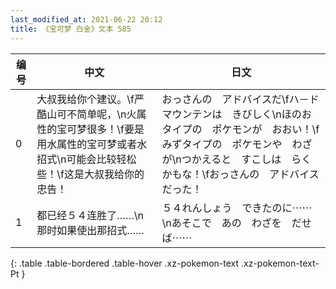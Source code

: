```yaml
---
last_modified_at: 2021-06-22 20:12
title: 《宝可梦 白金》文本 585
---
```

| 编号 | 中文 | 日文 |
| ---- | ---- | ---- |
| 0 | 大叔我给你个建议。\f严酷山可不简单呢，\n火属性的宝可梦很多！\f要是用水属性的宝可梦或者水招式\n可能会比较轻松些！\f这是大叔我给你的忠告！ | おっさんの　アドバイスだ\fハ－ドマウンテンは　きびしく\nほのおタイプの　ポケモンが　おおい！\fみずタイプの　ポケモンや　わざが\nつかえると　すこしは　らく　かもな！\fおっさんの　アドバイスだった！ |
| 1 | 都已经５４连胜了……\n那时如果使出那招式…… | ５４れんしょう　できたのに⋯⋯\nあそこで　あの　わざを　だせば⋯⋯ |
{: .table .table-bordered .table-hover .xz-pokemon-text .xz-pokemon-text-Pt }